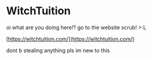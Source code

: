 # WitchTuition

oi what are you doing here!? go to the website scrub! >:L

[https://witchtuition.com/](https://witchtuition.com/)

dont b stealing anything pls im new to this
